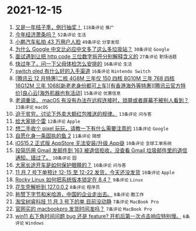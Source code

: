 # 2021-12-15

1. [又是一年桔子季，例行抽奖！](https://www.v2ex.com/t/822298) `118条评论` `推广`
1. [今年经济萧条吗？](https://www.v2ex.com/t/822322) `52条评论` `生活`
1. [小鹏汽车私拍 43 万用户人脸](https://www.v2ex.com/t/822279) `49条评论` `分享发现`
1. [为什么 Google 中文比必应中文多了这么多垃圾站？](https://www.v2ex.com/t/822308) `30条评论` `Google`
1. [面试遇到让把 http code 三位数字拆开分别解释含义的](https://www.v2ex.com/t/822290) `27条评论` `职场话题`
1. [快过年了，问一下父母体检怎么安排的](https://www.v2ex.com/t/822288) `16条评论` `生活`
1. [switch oled 有什么好的入手渠道](https://www.v2ex.com/t/822272) `16条评论` `Nintendo Switch`
1. [[腾讯云 12 月特惠]二核 4G8M 三年仅 150 四核 8G10M 三年 768 四核 16G12M 三年 1068[新老老身份都可上车][有香港海外等特惠][腾讯云官方特价]良心云[海外机器也有活动]](https://www.v2ex.com/t/822285) `15条评论` `优惠信息`
1. [老调重谈， macOS 有没有办法在远程连接时，锁屏或者屏幕不被别人看到？](https://www.v2ex.com/t/822304) `13条评论` `macOS`
1. [迫于贫穷，讨论下外卖大额红包推送的规律。](https://www.v2ex.com/t/822297) `13条评论` `问与答`
1. [给大家排个雷](https://www.v2ex.com/t/822344) `12条评论` `Apple`
1. [想二手收个 pixel 玩玩，请教一下有什么需要注意的](https://www.v2ex.com/t/822323) `11条评论` `Google`
1. [自愿化身一条固执的鱼 2](https://www.v2ex.com/t/822277) `11条评论` `随想`
1. [iOS15.2 正式版 AppStore 无法安装/升级 App😅](https://www.v2ex.com/t/822325) `10条评论` `全球工单系统`
1. [投简历用 Gmail 发邮件到 163 被退信拒收，没查看 Gmail 垃圾邮件里的退信通知，错过了。](https://www.v2ex.com/t/822313) `10条评论` `囧`
1. [大家长途开车是如何保护眼睛的？](https://www.v2ex.com/t/822293) `10条评论` `问与答`
1. [11 月 7 号下单预计 12-15 至 12-22 发货，今天还没发货](https://www.v2ex.com/t/822278) `10条评论` `Apple`
1. [Rocky Linux 如何把系统版本锁定在 8.4？](https://www.v2ex.com/t/822269) `9条评论` `Linux`
1. [花生壳解析到 127.0.0.2](https://www.v2ex.com/t/822341) `8条评论` `程序员`
1. [称赞下字节和米哈游，中国的企业走出去。](https://www.v2ex.com/t/822316) `8条评论` `酷工作`
1. [淘宝树睿科技 11 月 3 号下的单 目前没动静](https://www.v2ex.com/t/822327) `7条评论` `MacBook Pro`
1. [官网买的 macbookpro 发货时间准吗？](https://www.v2ex.com/t/822309) `7条评论` `MacBook Pro`
1. [win11 右下角时间问题 bug 还是 feature? 开机后第一次点击响应特别慢。](https://www.v2ex.com/t/822276) `6条评论` `Windows`
